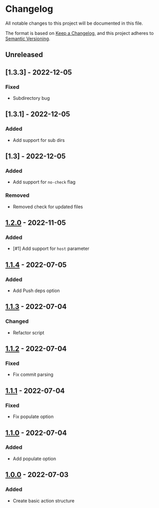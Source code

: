 # Changelog
All notable changes to this project will be documented in this file.

The format is based on [Keep a Changelog](https://keepachangelog.com/en/1.0.0/),
and this project adheres to [Semantic Versioning](https://semver.org/spec/v2.0.0.html).

## Unreleased

## [1.3.3] - 2022-12-05
### Fixed 
- Subdirectory bug

## [1.3.1] - 2022-12-05
### Added 
- Add support for sub dirs

## [1.3] - 2022-12-05
### Added 
- Add support for `no-check` flag

### Removed 
- Removed check for updated files

## [1.2.0] - 2022-11-05
### Added 
- [#1] Add support for `host` parameter

## [1.1.4] - 2022-07-05
### Added
- Add Push deps option

## [1.1.3] - 2022-07-04
### Changed 
- Refactor script

## [1.1.2] - 2022-07-04
### Fixed
- Fix commit parsing

## [1.1.1] - 2022-07-04
### Fixed
- Fix populate option

## [1.1.0] - 2022-07-04
### Added 
- Add populate option

## [1.0.0] - 2022-07-03
### Added 
- Create basic action structure

[Unreleased]: https://github.com/alejandromav/tinybird-action-push/compare/1.2.0...HEAD
[1.2.0]: https://github.com/alejandromav/tinybird-action-push/compare/1.1.4...1.2.0
[1.1.4]: https://github.com/alejandromav/tinybird-action-push/compare/1.1.3...1.1.4
[1.1.3]: https://github.com/alejandromav/tinybird-action-push/compare/1.1.2...1.1.3
[1.1.2]: https://github.com/alejandromav/tinybird-action-push/compare/1.1.1...1.1.2
[1.1.1]: https://github.com/alejandromav/tinybird-action-push/compare/1.1.0...1.1.1
[1.1.0]: https://github.com/alejandromav/tinybird-action-push/compare/1.0.0...1.1.0
[1.0.0]: https://github.com/alejandromav/tinybird-action-push/tree/1.0.0
